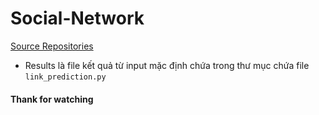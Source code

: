 # Social-Network
[Source Repositories](https://github.com/pranavkulkarni/Link_prediction_social_network)
- Results là file kết quả từ input mặc định chứa trong thư mục chứa file `link_prediction.py`

#### Thank for watching

